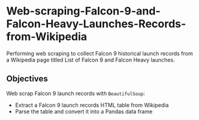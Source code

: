 # Web-scraping-Falcon-9-and-Falcon-Heavy-Launches-Records-from-Wikipedia
Performing web scraping to collect Falcon 9 historical launch records from a Wikipedia page titled List of Falcon 9 and Falcon Heavy launches.
## Objectives
Web scrap Falcon 9 launch records with `BeautifulSoup`: 
- Extract a Falcon 9 launch records HTML table from Wikipedia
- Parse the table and convert it into a Pandas data frame

